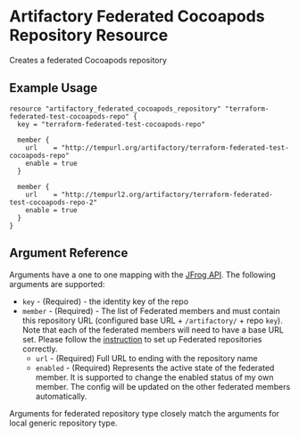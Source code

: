 # Artifactory Federated Cocoapods Repository Resource

Creates a federated Cocoapods repository

## Example Usage

```hcl
resource "artifactory_federated_cocoapods_repository" "terraform-federated-test-cocoapods-repo" {
  key = "terraform-federated-test-cocoapods-repo"

  member {
    url    = "http://tempurl.org/artifactory/terraform-federated-test-cocoapods-repo"
    enable = true
  }

  member {
    url    = "http://tempurl2.org/artifactory/terraform-federated-test-cocoapods-repo-2"
    enable = true
  }
}
```

## Argument Reference

Arguments have a one to one mapping with the [JFrog API](https://www.jfrog.com/confluence/display/JFROG/Repository+Configuration+JSON#RepositoryConfigurationJSON-FederatedRepository). The following arguments are supported:

* `key` - (Required) - the identity key of the repo
* `member` - (Required) - The list of Federated members and must contain this repository URL (configured base URL + `/artifactory/` + repo `key`). Note that each of the federated members will need to have a base URL set. Please follow the [instruction](https://www.jfrog.com/confluence/display/JFROG/Working+with+Federated+Repositories#WorkingwithFederatedRepositories-SettingUpaFederatedRepository) to set up Federated repositories correctly.
    * `url` - (Required) Full URL to ending with the repository name
    * `enabled` - (Required) Represents the active state of the federated member. It is supported to change the enabled status of my own member. The config will be updated on the other federated members automatically.

Arguments for federated repository type closely match the arguments for local generic repository type.

